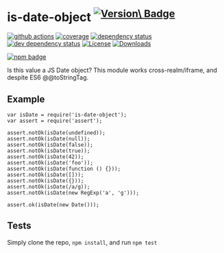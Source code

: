 is-date-object <sup>[![Version\ Badge](https://versionbadg.es/inspect-js/is-date-object.svg)](https://npmjs.org/package/is-date-object)</sup>
=============================================================================================================================================

[![github actions](https://img.shields.io/endpoint?url=https://github-actions-badge-u3jn4tfpocch.runkit.sh/inspect-js/is-date-object)](https://github.com/inspect-js/is-date-object/actions) [![coverage](https://codecov.io/gh/inspect-js/is-date-object/branch/main/graphs/badge.svg)](https://app.codecov.io/gh/inspect-js/is-date-object/) [![dependency status](https://david-dm.org/inspect-js/is-date-object.svg)](https://david-dm.org/inspect-js/is-date-object) [![dev dependency status](https://david-dm.org/inspect-js/is-date-object/dev-status.svg)](https://david-dm.org/inspect-js/is-date-object#info=devDependencies) [![License](https://img.shields.io/npm/l/is-date-object.svg)](LICENSE) [![Downloads](https://img.shields.io/npm/dm/is-date-object.svg)](https://npm-stat.com/charts.html?package=is-date-object)

[![npm badge](https://nodei.co/npm/is-date-object.png?downloads=true&stars=true)](https://npmjs.org/package/is-date-object)

Is this value a JS Date object? This module works cross-realm/iframe, and despite ES6 @<span class="citation" data-cites="toStringTag">@toStringTag</span>.

Example
-------

    var isDate = require('is-date-object');
    var assert = require('assert');

    assert.notOk(isDate(undefined));
    assert.notOk(isDate(null));
    assert.notOk(isDate(false));
    assert.notOk(isDate(true));
    assert.notOk(isDate(42));
    assert.notOk(isDate('foo'));
    assert.notOk(isDate(function () {}));
    assert.notOk(isDate([]));
    assert.notOk(isDate({}));
    assert.notOk(isDate(/a/g));
    assert.notOk(isDate(new RegExp('a', 'g')));

    assert.ok(isDate(new Date()));

Tests
-----

Simply clone the repo, `npm install`, and run `npm test`

